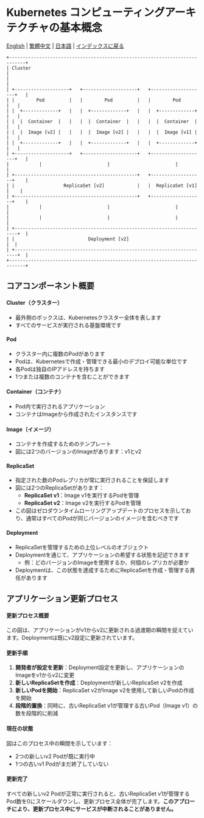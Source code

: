 # Kubernetes コンピューティングアーキテクチャの基本概念

[English](../en/07_k8s_computing_architecture.md) | [繁體中文](../zh-tw/07_k8s_computing_architecture.md) | [日本語](../ja/07_k8s_computing_architecture.md) | [インデックスに戻る](../README.md)

```
+----------------------------------------------------------------------------+
| Cluster                                                                    |
|                                                                            |
| +--------------------+   +--------------------+   +--------------------+   |
| |        Pod         |   |        Pod         |   |        Pod         |   |
| |  +-------------+   |   |  +-------------+   |   |  +-------------+   |   |
| |  |  Container  |   |   |  |  Container  |   |   |  |  Container  |   |   |
| |  |  Image [v2] |   |   |  |  Image [v2] |   |   |  |  Image [v1] |   |   |
| |  +-------------+   |   |  +-------------+   |   |  +-------------+   |   |
| +--------------------+   +--------------------+   +--------------------+   |
|           |                        |                        |              |
| +---------------------------------------------+   +-------------------+    |
| |                  ReplicaSet [v2]            |   |  ReplicaSet [v1]  |    |
| +---------------------------------------------+   +-------------------+    |
|           |                        |                        |              |
|           |                        |                        |              |
| +-----------------------------------------------------------------------+  |
| |                           Deployment [v2]                             |  |
| +-----------------------------------------------------------------------+  |
+----------------------------------------------------------------------------+

```

## コアコンポーネント概要

#### Cluster（クラスター）
- 最外側のボックスは、Kubernetesクラスター全体を表します
- すべてのサービスが実行される基盤環境です

#### Pod
- クラスター内に複数のPodがあります
- Podは、Kubernetesで作成・管理できる最小のデプロイ可能な単位です
- 各Podは独自のIPアドレスを持ちます
- 1つまたは複数のコンテナを含むことができます

#### Container（コンテナ）
- Pod内で実行されるアプリケーション
- コンテナはImageから作成されたインスタンスです

#### Image（イメージ）
- コンテナを作成するためのテンプレート
- 図には2つのバージョンのImageがあります：v1とv2

#### ReplicaSet
- 指定された数のPodレプリカが常に実行されることを保証します
- 図には2つのReplicaSetがあります：
  - **ReplicaSet v1**：Image v1を実行するPodを管理
  - **ReplicaSet v2**：Image v2を実行するPodを管理
- この図はゼロダウンタイムローリングアップデートのプロセスを示しており、通常はすべてのPodが同じバージョンのイメージを含むべきです

#### Deployment
- ReplicaSetを管理するための上位レベルのオブジェクト
- Deploymentを通じて、アプリケーションの希望する状態を記述できます
  - 例：どのバージョンのImageを使用するか、何個のレプリカが必要か
- Deploymentは、この状態を達成するためにReplicaSetを作成・管理する責任があります

## アプリケーション更新プロセス

#### 更新プロセス概要
この図は、アプリケーションがv1からv2に更新される過渡期の瞬間を捉えています。Deploymentは既にv2設定に更新されています。

#### 更新手順
1. **開発者が設定を更新**：Deployment設定を更新し、アプリケーションのImageをv1からv2に変更
2. **新しいReplicaSetを作成**：Deploymentが新しいReplicaSet v2を作成
3. **新しいPodを開始**：ReplicaSet v2がImage v2を使用して新しいPodの作成を開始
4. **段階的置換**：同時に、古いReplicaSet v1が管理する古いPod（Image v1）の数を段階的に削減

#### 現在の状態
図はこのプロセス中の瞬間を示しています：
- 2つの新しいv2 Podが既に実行中
- 1つの古いv1 Podがまだ終了していない

#### 更新完了
すべての新しいv2 Podが正常に実行されると、古いReplicaSet v1が管理するPod数を0にスケールダウンし、更新プロセス全体が完了します。**このアプローチにより、更新プロセス中にサービスが中断されることがありません。** 